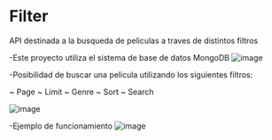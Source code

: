 # Filter
API destinada a la busqueda de peliculas a traves de distintos filtros 

-Este proyecto utiliza el sistema de base de datos MongoDB
![image](https://user-images.githubusercontent.com/94048851/204859061-2b120771-babd-42ad-996b-7cbe72c04d8b.png)

-Posibilidad de buscar una pelicula utilizando los siguientes filtros:

  ~ Page
  ~ Limit
  ~ Genre
  ~ Sort
  ~ Search
  
![image](https://user-images.githubusercontent.com/94048851/204859623-8fd310e1-3858-4d17-8f8d-6f642ac5db4f.png)

-Ejemplo de funcionamiento
![image](https://user-images.githubusercontent.com/94048851/204860407-35e8a680-9cd7-47e8-94d1-1750e90fbfb7.png)
